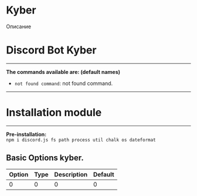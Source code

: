 # Kyber
 Описание

# Discord Bot Kyber
***  
__The commands available are: (default names)__  
* `not found command`: not found command.
***
# Installation module
***  
__Pre-installation:__  
`npm i discord.js fs path process util chalk os dateformat`


## Basic Options kyber.
| Option | Type | Description | Default |  
| --- | --- | --- | --- |
| 0 | 0 | 0 | 0 |